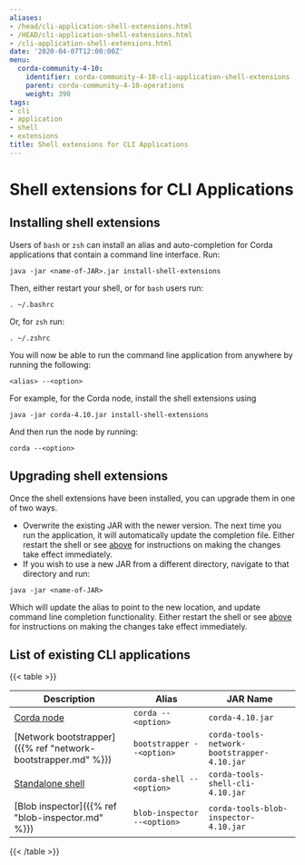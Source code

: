 ```yaml
---
aliases:
- /head/cli-application-shell-extensions.html
- /HEAD/cli-application-shell-extensions.html
- /cli-application-shell-extensions.html
date: '2020-04-07T12:00:00Z'
menu:
  corda-community-4-10:
    identifier: corda-community-4-10-cli-application-shell-extensions
    parent: corda-community-4-10-operations
    weight: 390
tags:
- cli
- application
- shell
- extensions
title: Shell extensions for CLI Applications
---
```



# Shell extensions for CLI Applications



## Installing shell extensions

Users of `bash` or `zsh` can install an alias and auto-completion for Corda applications that contain a command line interface. Run:

```shell
java -jar <name-of-JAR>.jar install-shell-extensions
```

Then, either restart your shell, or for `bash` users run:

```shell
. ~/.bashrc
```

Or, for `zsh` run:

```shell
. ~/.zshrc
```

You will now be able to run the command line application from anywhere by running the following:

```shell
<alias> --<option>
```

For example, for the Corda node, install the shell extensions using

```shell
java -jar corda-4.10.jar install-shell-extensions
```

And then run the node by running:

```shell
corda --<option>
```


## Upgrading shell extensions

Once the shell extensions have been installed, you can upgrade them in one of two ways.


* Overwrite the existing JAR with the newer version. The next time you run the application, it will automatically update
the completion file. Either restart the shell or see [above](#installing-shell-extensions) for instructions
on making the changes take effect immediately.
* If you wish to use a new JAR from a different directory, navigate to that directory and run:

```shell
java -jar <name-of-JAR>
```

Which will update the alias to point to the new location, and update command line completion functionality. Either
restart the shell or see [above](#installing-shell-extensions) for instructions on making the changes take effect immediately.


## List of existing CLI applications


{{< table >}}

|Description|Alias|JAR Name|
|---------------------------------------------------------|------------------------------|----------------------------------------------------------|
|[Corda node](running-a-node.html#starting-an-individual-corda-node)|`corda --<option>`|`corda-4.10.jar`|
|[Network bootstrapper]({{% ref "network-bootstrapper.md" %}})|`bootstrapper --<option>`|`corda-tools-network-bootstrapper-4.10.jar`|
|[Standalone shell](shell.html#standalone-shell)|`corda-shell --<option>`|`corda-tools-shell-cli-4.10.jar`|
|[Blob inspector]({{% ref "blob-inspector.md" %}})|`blob-inspector --<option>`|`corda-tools-blob-inspector-4.10.jar`|

{{< /table >}}
